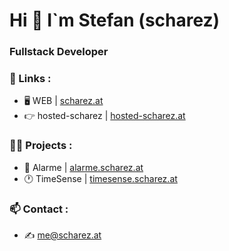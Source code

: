 <h1 align="left">Hi 👋 I`m Stefan (scharez) </h1>
<h3 align="left">Fullstack Developer </h3>

### 🔗 Links :

- 🖥️ WEB | [scharez.at](https://scharez.at)
- 👉 hosted-scharez | [hosted-scharez.at](https://hosted-scharez.at)

### 👨‍💻 Projects : 

- 🚒 Alarme | [alarme.scharez.at](https://alarme.scharez.at)
- 🕐 TimeSense | [timesense.scharez.at](https://timesense.scharez.at)

### 📫 Contact :

- ✍️ [me@scharez.at](mailto:me@scharez.at)
